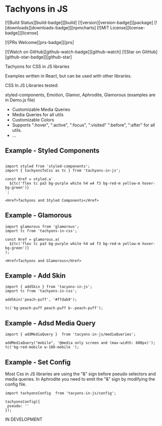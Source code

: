 # Tachyons in JS

[![Build Status][build-badge]][build]
[![version][version-badge]][package]
[![downloads][downloads-badge]][npmcharts]
[![MIT License][license-badge]][license]

[![PRs Welcome][prs-badge]][prs]

[![Watch on GitHub][github-watch-badge]][github-watch]
[![Star on GitHub][github-star-badge]][github-star]

Tachyons for CSS in JS libraries

Examples written in React, but can be used with other libraries.

CSS In JS Libraries tested:

styled-components, Emotion, Glamor, Aphrodite, Glamorous (examples are in Demo.js file)

* Customizable Media Queries
* Media Queries for all utils
* Customizable Colors
* Supports ":hover", ":active", ":focus", ":visited" ":before", ":after" for all utils.
* ...

## Example - Styled Components

<!-- prettier-ignore -->
```JSX

import styled from 'styled-components';
import { tachyonsToCss as tc } from 'tachyons-in-js';

const Href = styled.a`
  ${tc('flex tc pa3 bg-purple white h4 w4 f3 bg-red-m yellow-m hover-bg-green')}
`;

<Href>Tachyons and Styled Components</Href>

```

## Example - Glamorous

<!-- prettier-ignore -->
```JSX
import glamorous from 'glamorous';
import tc from 'tachyons-in-css';

const Href = glamorous.a(
  ${tc('flex tc pa3 bg-purple white h4 w4 f3 bg-red-m yellow-m hover-bg-green')}
);

<Href>Tachyons and Glamorous</Href>

```

## Example - Add Skin

<!-- prettier-ignore -->
```JSX
import { addSkin } from 'tacyons-in-js';
import tc from 'tachyons-in-css';

addSkin('peach-puff', '#ffdab9');

tc('bg-peach-puff peach-puff b--peach-puff');

```

## Example - Adsd Media Query

<!-- prettier-ignore -->
```JSX
import { addMediaQuery }  from 'tacyons-in-js/mediaQueries';

addMediaQuery("mobile", '@media only screen and (max-width: 600px)');
tc('bg-red-mobile w-100-mobile ');

```


## Example - Set Config

Most Css in JS libraries are using the "&" sign before pseudo selectors and media queries. In Aphrodite you need to emit the "&" sign by modifying the config file.

<!-- prettier-ignore -->
```JSX
import tachyonsConfig  from 'tacyons-in-js/config';

tachyonsConfig({
 pseudo: '' 
});

```



IN DEVELOPMENT

